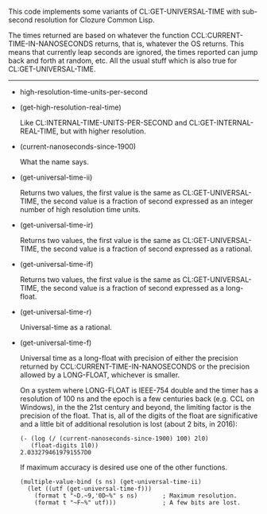 
This code implements some variants of CL:GET-UNIVERSAL-TIME with
sub-second resolution for Clozure Common Lisp.

The times returned are based on whatever the function
CCL:CURRENT-TIME-IN-NANOSECONDS returns, that is, whatever the OS
returns. This means that currently leap seconds are ignored, the times
reported can jump back and forth at random, etc. All the usual stuff
which is also true for CL:GET-UNIVERSAL-TIME.

---

* high-resolution-time-units-per-second
* (get-high-resolution-real-time)
  
  Like CL:INTERNAL-TIME-UNITS-PER-SECOND and
  CL:GET-INTERNAL-REAL-TIME, but with higher resolution.

* (current-nanoseconds-since-1900)

  What the name says.

* (get-universal-time-ii)

  Returns two values, the first value is the same as
  CL:GET-UNIVERSAL-TIME, the second value is a fraction of second
  expressed as an integer number of high resolution time units.

* (get-universal-time-ir)

  Returns two values, the first value is the same as
  CL:GET-UNIVERSAL-TIME, the second value is a fraction of second
  expressed as a rational.

* (get-universal-time-if)

  Returns two values, the first value is the same as
  CL:GET-UNIVERSAL-TIME, the second value is a fraction of second
  expressed as a long-float.

* (get-universal-time-r)

  Universal-time as a rational.

* (get-universal-time-f)

  Universal time as a long-float with precision of either the precision
  returned by CCL:CURRENT-TIME-IN-NANOSECONDS or the precision allowed
  by a LONG-FLOAT, whichever is smaller.
  
  On a system where LONG-FLOAT is IEEE-754 double and the timer has a
  resolution of 100 ns and the epoch is a few centuries back (e.g. CCL
  on Windows), in the the 21st century and beyond, the limiting factor
  is the precision of the float. That is, all of the digits of the
  float are significative and a little bit of additional resolution is
  lost (about 2 bits, in 2016):
  
      (- (log (/ (current-nanoseconds-since-1900) 100) 2l0)
         (float-digits 1l0))
      2.0332794619791557D0
  
  If maximum accuracy is desired use one of the other functions.
  
      (multiple-value-bind (s ns) (get-universal-time-ii)
        (let ((utf (get-universal-time-f)))
          (format t "~D.~9,'0D~%" s ns)       ; Maximum resolution.
          (format t "~F~%" utf)))             ; A few bits are lost.
